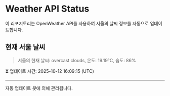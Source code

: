
# Weather API Status

이 리포지토리는 OpenWeather API를 사용하여 서울의 날씨 정보를 자동으로 업데이트합니다.

## 현재 서울 날씨
> 서울의 현재 날씨: overcast clouds, 온도: 19.19°C, 습도: 86%

⏳ 업데이트 시간: 2025-10-12 16:09:15 (UTC)

---
자동 업데이트 봇에 의해 관리됩니다.
